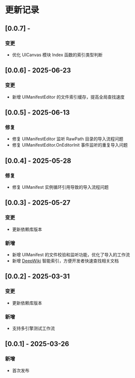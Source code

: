 # 更新记录

## [0.0.7] - 
### 变更
- 优化 UICanvas 模块 Index 函数的索引类型判断

## [0.0.6] - 2025-06-23
### 变更
- 新增 UIManifestEditor 的文件索引缓存，提高全局查找速度

## [0.0.5] - 2025-06-13
### 修复
- 修复 UIManifestEditor 监听 RawPath 目录的导入流程问题
- 修复 UIManifestEditor.OnEditorInit 事件监听的重复导入问题

## [0.0.4] - 2025-05-28
### 修复
- 修复 UIManifest 实例循环引用导致的导入流程问题

## [0.0.3] - 2025-05-27
### 变更
- 更新依赖库版本

### 新增
- 新增 UIManifest 的文件校验和监听功能，优化了导入的工作流
- 新增 [DeepWiki](https://deepwiki.com) 智能索引，方便开发者快速查找相关文档

## [0.0.2] - 2025-03-31
### 变更
- 更新依赖库版本

### 新增
- 支持多引擎测试工作流

## [0.0.1] - 2025-03-26
### 新增
- 首次发布
